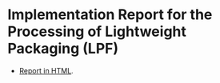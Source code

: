 # Implementation Report for the Processing of Lightweight Packaging (LPF)

- [Report in HTML](https://w3c.github.io/publ-tests/test_reports/lpf/).
